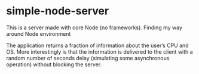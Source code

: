 # simple-node-server
This is a server made with core Node (no frameworks). Finding my way around Node environment

The application returns a fraction of information about the user’s CPU and OS. More interestingly is that the information is delivered to the client with a random number of seconds delay (simulating some asynchronous operation) without blocking the server.



